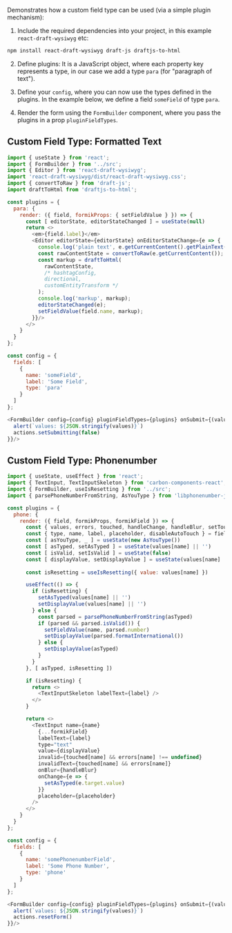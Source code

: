 Demonstrates how a custom field type can be used (via a simple plugin mechanism):

1. Include the required dependencies into your project, in this example `react-draft-wysiwyg` etc:

  ```bash
  npm install react-draft-wysiwyg draft-js draftjs-to-html
  ```

2. Define plugins: It is a JavaScript object, where each property key represents a type, in our case 
we add a type `para` (for "paragraph of text").

3. Define your `config`, where you can now use the types defined in the plugins. In the example below,
we define a field `someField` of type `para`.

4. Render the form using the `FormBuilder` component, where you pass the plugins in
a prop `pluginFieldTypes`.

## Custom Field Type: Formatted Text

```js
import { useState } from 'react';
import { FormBuilder } from '../src';
import { Editor } from 'react-draft-wysiwyg';
import 'react-draft-wysiwyg/dist/react-draft-wysiwyg.css';
import { convertToRaw } from 'draft-js';
import draftToHtml from 'draftjs-to-html';

const plugins = {
  para: {
    render: ({ field, formikProps: { setFieldValue } }) => {
      const [ editorState, editorStateChanged ] = useState(null)
      return <>
        <em>{field.label}</em>
        <Editor editorState={editorState} onEditorStateChange={e => {
          console.log('plain text', e.getCurrentContent().getPlainText())
          const rawContentState = convertToRaw(e.getCurrentContent());
          const markup = draftToHtml(
            rawContentState, 
            /* hashtagConfig, 
            directional, 
            customEntityTransform */
          );
          console.log('markup', markup);
          editorStateChanged(e);
          setFieldValue(field.name, markup);
        }}/>
      </>
    }
  }
};

const config = {
  fields: [
    {
      name: 'someField',
      label: 'Some Field',
      type: 'para'
    }
  ]
};

<FormBuilder config={config} pluginFieldTypes={plugins} onSubmit={(values, actions) => {
  alert(`values: ${JSON.stringify(values)}`)
  actions.setSubmitting(false)
}}/>
```

## Custom Field Type: Phonenumber

```js
import { useState, useEffect } from 'react';
import { TextInput, TextInputSkeleton } from 'carbon-components-react';
import { FormBuilder, useIsResetting } from '../src';
import { parsePhoneNumberFromString, AsYouType } from 'libphonenumber-js';

const plugins = {
  phone: {
    render: ({ field, formikProps, formikField }) => {
      const { values, errors, touched, handleChange, handleBlur, setTouched, setFieldValue } = formikProps
      const { type, name, label, placeholder, disableAutoTouch } = field
      const [ asYouType, _ ] = useState(new AsYouType())
      const [ asTyped, setAsTyped ] = useState(values[name] || '')
      const [ isValid, setIsValid ] = useState(false)
      const [ displayValue, setDisplayValue ] = useState(values[name] || '')
      
      const isResetting = useIsResetting({ value: values[name] })

      useEffect(() => {
        if (isResetting) {
          setAsTyped(values[name] || '')
          setDisplayValue(values[name] || '')
        } else {
          const parsed = parsePhoneNumberFromString(asTyped)
          if (parsed && parsed.isValid()) {
            setFieldValue(name, parsed.number)
            setDisplayValue(parsed.formatInternational())
          } else {
            setDisplayValue(asTyped)
          }
        }
      }, [ asTyped, isResetting ])

      if (isResetting) {
        return <>
          <TextInputSkeleton labelText={label} />
        </>
      }

      return <>
        <TextInput name={name} 
          {...formikField}
          labelText={label}
          type="text"
          value={displayValue}
          invalid={touched[name] && errors[name] !== undefined}
          invalidText={touched[name] && errors[name]}
          onBlur={handleBlur}
          onChange={e => {
            setAsTyped(e.target.value)
          }}
          placeholder={placeholder}
        />
      </>
    }
  }
};

const config = {
  fields: [
    {
      name: 'somePhonenumberField',
      label: 'Some Phone Number',
      type: 'phone'
    }
  ]
};

<FormBuilder config={config} pluginFieldTypes={plugins} onSubmit={(values, actions) => {
  alert(`values: ${JSON.stringify(values)}`)
  actions.resetForm()
}}/>
```
